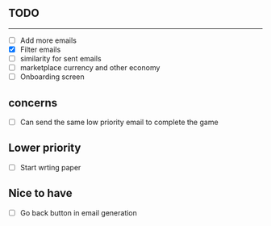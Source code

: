 ## TODO
---
- [ ] Add more emails
- [X] Filter emails
- [ ] similarity for sent emails
- [ ] marketplace currency and other economy
- [ ] Onboarding screen

## concerns
- [ ] Can send the same low priority email to complete the game
## Lower priority
- [ ] Start wrting paper

## Nice to have
- [ ] Go back button in email generation